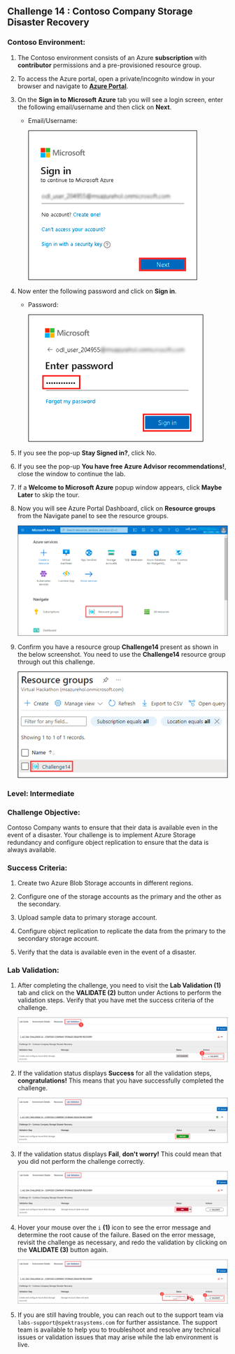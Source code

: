 ## Challenge 14 : Contoso Company Storage Disaster Recovery

### **Contoso Environment:** 

1. The Contoso environment consists of an Azure **subscription** with **contributor** permissions and a pre-provisioned resource group.

1. To access the Azure portal, open a private/incognito window in your browser and navigate to **[Azure Portal](https://portal.azure.com)**.

1. On the **Sign in to Microsoft Azure** tab you will see a login screen, enter the following email/username and then click on **Next**. 
   * Email/Username: <inject key="AzureAdUserEmail"></inject>
   
     ![](media/email1.png "Enter Email")
     
1. Now enter the following password and click on **Sign in**.
   * Password: <inject key="AzureAdUserPassword"></inject>
   
     ![](media/password2.png "Enter Password")
     
1. If you see the pop-up **Stay Signed in?**, click No.

1. If you see the pop-up **You have free Azure Advisor recommendations!**, close the window to continue the lab.

1. If a **Welcome to Microsoft Azure** popup window appears, click **Maybe Later** to skip the tour.
   
1. Now you will see Azure Portal Dashboard, click on **Resource groups** from the Navigate panel to see the resource groups.

    ![](media/select-rg.png "Resource groups")
   
1. Confirm you have a resource group **Challenge14** present as shown in the below screenshot. You need to use the **Challenge14** resource group through out this challenge.

    ![](media/challenge14-rg.png "Resource groups")

### **Level:** Intermediate 

### **Challenge Objective:**

Contoso Company wants to ensure that their data is available even in the event of a disaster. Your challenge is to implement Azure Storage redundancy and configure object replication to ensure that the data is always available.

### Success Criteria:

1. Create two Azure Blob Storage accounts in different regions.

1. Configure one of the storage accounts as the primary and the other as the secondary.

1. Upload sample data to primary storage account. 

1. Configure object replication to replicate the data from the primary to the secondary storage account.

1. Verify that the data is available even in the event of a disaster.

### Lab Validation:

1. After completing the challenge, you need to visit the **Lab Validation (1)** tab and click on the **VALIDATE (2)** button under Actions to perform the validation steps. Verify that you have met the success criteria of the challenge. 

    ![](media/challenge14-v1.png "Validation")

1. If the validation status displays **Success** for all the validation steps, **congratulations!** This means that you have successfully completed the challenge. 

     ![](media/challenge14-v2.png "Validation")
     
1. If the validation status displays **Fail**, **don't worry!** This could mean that you did not perform the challenge correctly.

     ![](media/challenge14-v3.png "Validation")

1. Hover your mouse over the `i` **(1)** icon to see the error message and determine the root cause of the failure. Based on the error message, revisit the challenge as necessary, and redo the validation by clicking on the **VALIDATE (3)** button again.
      
     ![](media/challenge14-v4.png "Validation") 

1. If you are still having trouble, you can reach out to the support team via `labs-support@spektrasystems.com` for further assistance. The support team is available to help you to troubleshoot and resolve any technical issues or validation issues that may arise while the lab environment is live.
